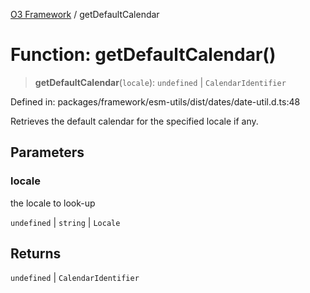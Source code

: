 [O3 Framework](../API.md) / getDefaultCalendar

# Function: getDefaultCalendar()

> **getDefaultCalendar**(`locale`): `undefined` \| `CalendarIdentifier`

Defined in: packages/framework/esm-utils/dist/dates/date-util.d.ts:48

Retrieves the default calendar for the specified locale if any.

## Parameters

### locale

the locale to look-up

`undefined` | `string` | `Locale`

## Returns

`undefined` \| `CalendarIdentifier`
